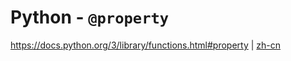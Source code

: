 # Python - `@property`

<https://docs.python.org/3/library/functions.html#property> | [zh-cn](https://docs.python.org/zh-cn/3/library/functions.html#property)
